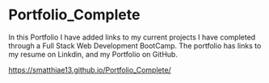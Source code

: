 # Portfolio_Complete


In this Portfolio I have added links to my current projects I have completed through a Full Stack Web Development BootCamp.
The portfolio has links to my resume on Linkdin, and my Portfolio on GitHub.

https://smatthiae13.github.io/Portfolio_Complete/
